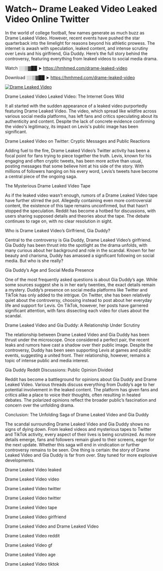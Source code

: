 # Watch~ Drame Leaked Video Leaked Video Online Twitter

In the world of college football, few names generate as much buzz as Drame Leaked Video. However, recent events have pushed the star quarterback into the limelight for reasons beyond his athletic prowess. The internet is awash with speculation, leaked content, and intense scrutiny over Levis and his girlfriend, Gia Duddy. Here’s the full story behind the controversy, featuring everything from leaked videos to social media drama.

Watch ░░▒▓██ ➤ https://hmhmed.com/drame-leaked-video

Download ░░▒▓██ ➤ https://hmhmed.com/drame-leaked-video

[![Drame Leaked Video](https://i.imgur.com/dJHk4Zq.gif)](https://hmhmed.com/drame-leaked-video)

Drame Leaked Video Leaked Video: The Internet Goes Wild

It all started with the sudden appearance of a leaked video purportedly featuring Drame Leaked Video. The video, which spread like wildfire across various social media platforms, has left fans and critics speculating about its authenticity and content. Despite the lack of concrete evidence confirming the video's legitimacy, its impact on Levis's public image has been significant.

Drame Leaked Video on Twitter: Cryptic Messages and Public Reactions

Adding fuel to the fire, Drame Leaked Video’s Twitter activity has been a focal point for fans trying to piece together the truth. Levis, known for his engaging and often cryptic tweets, has been more active than usual, posting messages that some believe hint at his side of the story. With millions of followers hanging on his every word, Levis’s tweets have become a central piece of the ongoing saga.

The Mysterious Drame Leaked Video Tape

As if the leaked video wasn’t enough, rumors of a Drame Leaked Video tape have further stirred the pot. Allegedly containing even more controversial content, the existence of this tape remains unconfirmed, but that hasn’t stopped the speculation. Reddit has become a hotbed for discussions, with users sharing supposed details and theories about the tape. The debate continues to rage on, with no clear resolution in sight.

Who is Drame Leaked Video’s Girlfriend, Gia Duddy?

Central to the controversy is Gia Duddy, Drame Leaked Video’s girlfriend. Gia Duddy has been thrust into the spotlight as the drama unfolds, with many curious about her background and role in the scandal. Known for her beauty and charisma, Duddy has amassed a significant following on social media. But who is she really?

Gia Duddy’s Age and Social Media Presence

One of the most frequently asked questions is about Gia Duddy’s age. While some sources suggest she is in her early twenties, the exact details remain a mystery. Duddy’s presence on social media platforms like Twitter and TikTok has only added to the intrigue. On Twitter, she has been relatively quiet about the controversy, choosing instead to post about her everyday life and support for Levis. On TikTok, however, her posts have garnered significant attention, with fans dissecting each video for clues about the scandal.

Drame Leaked Video and Gia Duddy: A Relationship Under Scrutiny

The relationship between Drame Leaked Video and Gia Duddy has been thrust under the microscope. Once considered a perfect pair, the recent leaks and rumors have cast a shadow over their public image. Despite the controversy, Duddy has been seen supporting Levis at games and public events, suggesting a united front. Their relationship, however, remains a topic of intense public and media interest.

Gia Duddy Reddit Discussions: Public Opinion Divided

Reddit has become a battleground for opinions about Gia Duddy and Drame Leaked Video. Various threads discuss everything from Duddy’s age to her potential involvement in the leaked content. The platform has given fans and critics alike a place to voice their thoughts, often resulting in heated debates. The polarized opinions reflect the broader public’s fascination and concern over the unfolding drama.

Conclusion: The Unfolding Saga of Drame Leaked Video and Gia Duddy

The scandal surrounding Drame Leaked Video and Gia Duddy shows no signs of dying down. From leaked videos and mysterious tapes to Twitter and TikTok activity, every aspect of their lives is being scrutinized. As more details emerge, fans and followers remain glued to their screens, eager for the next update. Whether this saga will end in vindication or further controversy remains to be seen. One thing is certain: the story of Drame Leaked Video and Gia Duddy is far from over. Stay tuned for more explosive developments.

Drame Leaked Video leaked

Drame Leaked Video video

Drame Leaked Video twitter

Drame Leaked Video twitter

Drame Leaked Video tape

Drame Leaked Video girlfriend

Drame Leaked Video and Drame Leaked Video

Drame Leaked Video reddit

Drame Leaked Video gf

Drame Leaked Video age

Drame Leaked Video tiktok